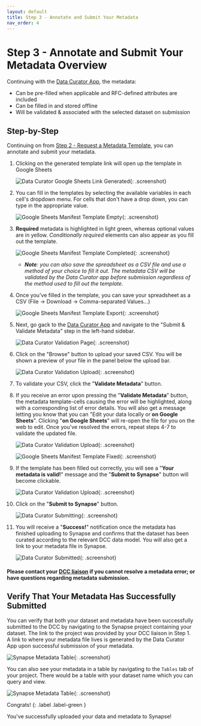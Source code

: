 ```yaml
---
layout: default
title: Step 3 - Annotate and Submit Your Metadata 
nav_order: 4
---
```


# Step 3 - Annotate and Submit Your Metadata Overview

Continuing with the [Data Curator App](https://www.synapse.org/#!Wiki:syn20681266/ENTITY), the metadata:

- Can be pre-filled when applicable and RFC-defined attributes are included 
- Can be filled in and stored offline
- Will be validated & associated with the selected dataset on submission

## Step-by-Step

Continuing on from [Step 2 - Request a Metadata Template](step-2), you can annotate and submit your metadata.

1. Clicking on the generated template link will open up the template in Google Sheets

    ![Data Curator Google Sheets Link Generated](images/screenshots/curator-link-after-1.png){: .screenshot}

2. You can fill in the templates by selecting the available variables in each cell's dropdown menu. For cells that don't have a drop down, you can type in the appropriate value. 
    
    ![Google Sheets Manifest Template Empty](images/screenshots/gsheets-new-before.png){: .screenshot}

3. **Required** metadata is highlighted in light green, whereas optional values are in yellow. _Conditionally required_ elements can also appear as you fill out the template.  

    ![Google Sheets Manifest Template Completed](images/screenshots/gsheets-new-error.png){: .screenshot}

    - _**Note**: you can also save the spreadsheet as a CSV file and use a method of your choice to fill it out. The metadata CSV will be validated by the Data Curator app before submission regardless of the method used to fill out the template._

4. Once you've filled in the template, you can save your spreadsheet as a CSV (File -> Download -> Comma-separated Values...)

    ![Google Sheets Manifest Template Export](images/screenshots/gsheets-new-export.png){: .screenshot}

5. Next, go gack to the [Data Curator App](https://www.synapse.org/#!Wiki:syn20681266/ENTITY) and navigate to the "Submit & Validate Metadata" step in the left-hand sidebar. 

    ![Data Curator Validation Page](images/screenshots/curator-validate-before.png){: .screenshot}

6. Click on the "Browse" button to upload your saved CSV. You will be shown a preview of your file in the panel below the upload bar. 

    ![Data Curator Validation Upload](images/screenshots/curator-validate-new-after.png){: .screenshot}

7. To validate your CSV, click the "**Validate Metadata**" button. 

8. If you receive an error upon pressing the "**Validate Metadata**" button, the metadata template-cells causing the error will be highlighted, along with a corresponding list of error details. You will also get a message letting you know that you can "Edit your data locally or **on Google Sheets**". Clicking "**on Google Sheets**" will re-open the file for you on the web to edit. Once you've resolved the errors, repeat steps 4-7 to validate the updated file. 

    ![Data Curator Validation Upload](images/screenshots/curator-validate-new-error.png){: .screenshot}

    ![Google Sheets Manifest Template Fixed](images/screenshots/gsheets-new-fixed.png){: .screenshot}

9. If the template has been filled out correctly, you will see a "**Your metadata is valid!**" message and the "**Submit to Synapse**" button will become clickable.

    ![Data Curator Validation Upload](images/screenshots/curator-validate-fixed-after.png){: .screenshot}

10. Click on the "**Submit to Synapse**" button.

    ![Data Curator Submitting](images/screenshots/curator-validate-submitting.png){: .screenshot}

11. You will receive a "**Success!**" notification once the metadata has finished uploading to Synapse and confirms that the dataset has been curated according to the relevant DCC  data model. You will also get a link to your metadata file in Synapse. 

    ![Data Curator Submitted](images/screenshots/curator-validate-fixed-success.png){: .screenshot}

  
#### Please contact your [DCC liaison](dcc-liaison) if you cannot resolve a metadata error; or have questions regarding metadata submission.


## Verify That Your Metadata Has Successfully Submitted

You can verify that both your dataset and metadata have been successfully submitted to the DCC by navigating to the Synapse project containing your dataset. The link to the project was provided by your DCC liaison in Step 1.  A link to where your metadata file lives is generated by the Data Curator App upon successful submission of your metadata. 

![Synapse Metadata Table](images/screenshots/synapse-manifest.png){: .screenshot}

You can also see your metadata in a table by navigating to the `Tables` tab of your project. There would be a table with your dataset name which you can query and view.

![Synapse Metadata Table](images/screenshots/synapse-dataset-table-before.png){: .screenshot}

Congrats! 
{: .label .label-green }

You've successfully uploaded your data and metadata to Synapse!
